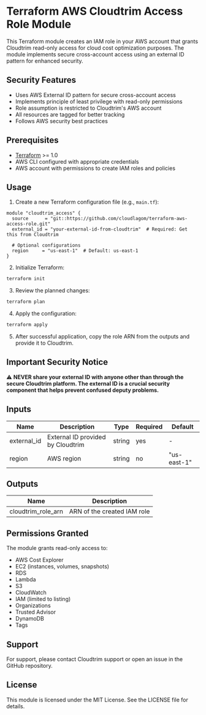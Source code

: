 # Terraform AWS Cloudtrim Access Role Module

This Terraform module creates an IAM role in your AWS account that grants Cloudtrim read-only access for cloud cost optimization purposes. The module implements secure cross-account access using an external ID pattern for enhanced security.

## Security Features

- Uses AWS External ID pattern for secure cross-account access
- Implements principle of least privilege with read-only permissions
- Role assumption is restricted to Cloudtrim's AWS account
- All resources are tagged for better tracking
- Follows AWS security best practices

## Prerequisites

- [Terraform](https://www.terraform.io/downloads.html) >= 1.0
- AWS CLI configured with appropriate credentials
- AWS account with permissions to create IAM roles and policies

## Usage

1. Create a new Terraform configuration file (e.g., `main.tf`):

```hcl
module "cloudtrim_access" {
  source      = "git::https://github.com/cloudlagom/terraform-aws-access-role.git"
  external_id = "your-external-id-from-cloudtrim"  # Required: Get this from Cloudtrim
  
  # Optional configurations
  region     = "us-east-1"  # Default: us-east-1
}
```

2. Initialize Terraform:
```bash
terraform init
```

3. Review the planned changes:
```bash
terraform plan
```

4. Apply the configuration:
```bash
terraform apply
```

5. After successful application, copy the role ARN from the outputs and provide it to Cloudtrim.

## Important Security Notice

⚠️ **NEVER share your external ID with anyone other than through the secure Cloudtrim platform. The external ID is a crucial security component that helps prevent confused deputy problems.**

## Inputs

| Name | Description | Type | Required | Default |
|------|-------------|------|----------|---------|
| external_id | External ID provided by Cloudtrim | string | yes | - |
| region | AWS region | string | no | "us-east-1" |

## Outputs

| Name | Description |
|------|-------------|
| cloudtrim_role_arn | ARN of the created IAM role |

## Permissions Granted

The module grants read-only access to:
- AWS Cost Explorer
- EC2 (instances, volumes, snapshots)
- RDS
- Lambda
- S3
- CloudWatch
- IAM (limited to listing)
- Organizations
- Trusted Advisor
- DynamoDB
- Tags

## Support

For support, please contact Cloudtrim support or open an issue in the GitHub repository.

## License

This module is licensed under the MIT License. See the LICENSE file for details.
